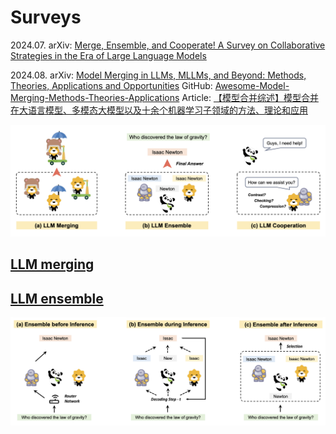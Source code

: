 # Surveys


2024.07. arXiv: [Merge, Ensemble, and Cooperate! A Survey on Collaborative Strategies in the Era of Large Language Models](https://arxiv.org/abs/2407.06089v1)


2024.08. arXiv: [Model Merging in LLMs, MLLMs, and Beyond: Methods, Theories, Applications and Opportunities](https://arxiv.org/abs/2408.07666) GitHub: [Awesome-Model-Merging-Methods-Theories-Applications](https://github.com/EnnengYang/Awesome-Model-Merging-Methods-Theories-Applications) Article: [【模型合并综述】模型合并在大语言模型、多模态大模型以及十余个机器学习子领域的方法、理论和应用](https://mp.weixin.qq.com/s/kngE5ACakzUAl73P48kkjg)

![](../../../../Attachments/4.%20Artificial%20intelligence/2.%20Approaches/Artificial%20neural%20network/Large%20language%20model/LLM%20fusion/IMG-20250410192200892.png)

## [LLM merging](LLM%20merging.md)






## [LLM ensemble](LLM%20ensemble.md)

![](../../../../Attachments/4.%20Artificial%20intelligence/2.%20Approaches/Artificial%20neural%20network/Large%20language%20model/LLM%20fusion/IMG-20250410192200932.png)




